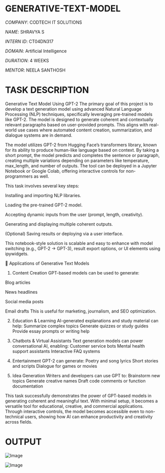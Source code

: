 # GENERATIVE-TEXT-MODEL

*COMPANY*: CODTECH IT SOLUTIONS

*NAME*: SHRAVYA S

*INTERN ID*: CT04DN317

*DOMAIN*: Artificial Intelligence

*DURATION*: 4 WEEKS

*MENTOR*: NEELA SANTHOSH

# TASK DESCRIPTION

Generative Text Model Using GPT-2
The primary goal of this project is to develop a text generation model using advanced Natural Language Processing (NLP) techniques, specifically leveraging pre-trained models like GPT-2. The model is designed to generate coherent and contextually relevant paragraphs based on user-provided prompts. This aligns with real-world use cases where automated content creation, summarization, and dialogue systems are in demand.

The model utilizes GPT-2 from Hugging Face’s transformers library, known for its ability to produce human-like language based on context. By taking a short prompt, the model predicts and completes the sentence or paragraph, creating multiple variations depending on parameters like temperature, max_length, and number of outputs. The tool can be deployed in a Jupyter Notebook or Google Colab, offering interactive controls for non-programmers as well.

This task involves several key steps:

Installing and importing NLP libraries.

Loading the pre-trained GPT-2 model.

Accepting dynamic inputs from the user (prompt, length, creativity).

Generating and displaying multiple coherent outputs.

(Optional) Saving results or deploying via a user interface.

This notebook-style solution is scalable and easy to enhance with model switching (e.g., GPT-2 → GPT-3), result export options, or UI elements using ipywidgets.

🚀 Applications of Generative Text Models
1. Content Creation
GPT-based models can be used to generate:

Blog articles

News headlines

Social media posts

Email drafts
This is useful for marketing, journalism, and SEO optimization.

2. Education & Learning
AI-generated explanations and study material can help:
Summarize complex topics
Generate quizzes or study guides
Provide essay prompts or writing help

3. Chatbots & Virtual Assistants
Text generation models can power conversational AI, enabling:
Customer service bots
Mental health support assistants
Interactive FAQ systems

4. Entertainment
GPT-2 can generate:
Poetry and song lyrics
Short stories and scripts
Dialogue for games or movies

5. Idea Generation
Writers and developers can use GPT to:
Brainstorm new topics
Generate creative names
Draft code comments or function documentation


This task successfully demonstrates the power of GPT-based models in generating coherent and meaningful text. With minimal setup, it becomes a versatile tool for educational, creative, and commercial applications. Through interactive controls, the model becomes accessible even to non-technical users, showing how AI can enhance productivity and creativity across fields.

# OUTPUT

![Image](https://github.com/user-attachments/assets/f7d1859a-6e68-4333-bcaa-d60b849a7cb4)

![Image](https://github.com/user-attachments/assets/c1687ad2-812d-4439-bbb8-531e5d719a14)
